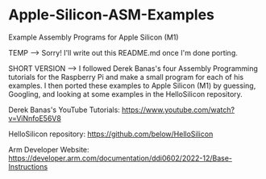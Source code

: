 # Apple-Silicon-ASM-Examples
Example Assembly Programs for Apple Silicon (M1)


TEMP --> Sorry! I'll write out this README.md once I'm done porting.

SHORT VERSION -->
I followed Derek Banas's four Assembly Programming tutorials for the Raspberry Pi and make a small program for each of his examples.
I then ported these examples to Apple Silicon (M1) by guessing, Googling, and looking at some examples in the HelloSilicon repository.

Derek Banas's YouTube Tutorials: https://www.youtube.com/watch?v=ViNnfoE56V8

HelloSilicon repository: https://github.com/below/HelloSilicon

Arm Developer Website: https://developer.arm.com/documentation/ddi0602/2022-12/Base-Instructions
